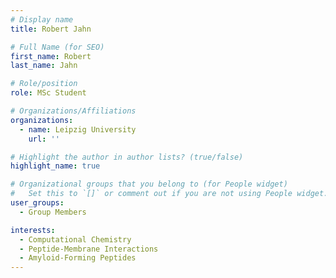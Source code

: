 ```yaml
---
# Display name
title: Robert Jahn

# Full Name (for SEO)
first_name: Robert
last_name: Jahn

# Role/position
role: MSc Student

# Organizations/Affiliations
organizations:
  - name: Leipzig University
    url: ''

# Highlight the author in author lists? (true/false)
highlight_name: true

# Organizational groups that you belong to (for People widget)
#   Set this to `[]` or comment out if you are not using People widget.
user_groups:
  - Group Members

interests:
  - Computational Chemistry
  - Peptide-Membrane Interactions
  - Amyloid-Forming Peptides
---
```

